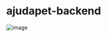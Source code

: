 # ajudapet-backend
![image](https://github.com/ajuda-pet/ajudapet-backend/assets/49316490/9fc333ed-f20f-47e9-ad20-781d9296a93c)
